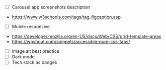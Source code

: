  - [ ] Carousel app screenshots description
  * https://www.w3schools.com/tags/tag_figcaption.asp
 - [ ] Mobile responsive
  * https://developer.mozilla.org/en-US/docs/Web/CSS/grid-template-areas
  * https://wpshout.com/snippets/accessible-pure-css-tabs/
 - [ ] Image alt best practice
 - [ ] Dark mode
 - [ ] Tech stack as badges
